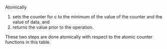 Atomically

1. sets the counter for c to the minimum of the value of the counter and the value of data, and
2. returns the value prior to the operation.

These two steps are done atomically with respect to the atomic counter functions in this table.